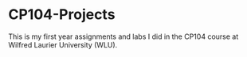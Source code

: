 # CP104-Projects
This is my first year assignments and labs I did in the CP104 course at Wilfred Laurier University (WLU).
